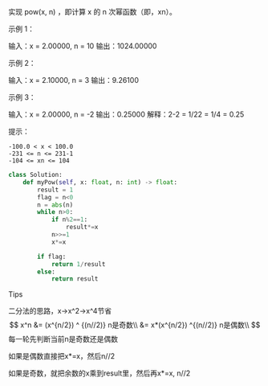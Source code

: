 实现 pow(x, n) ，即计算 x 的 n 次幂函数（即，xn）。

 

示例 1：

输入：x = 2.00000, n = 10
输出：1024.00000

示例 2：

输入：x = 2.10000, n = 3
输出：9.26100

示例 3：

输入：x = 2.00000, n = -2
输出：0.25000
解释：2-2 = 1/22 = 1/4 = 0.25

 

提示：

    -100.0 < x < 100.0
    -231 <= n <= 231-1
    -104 <= xn <= 104

```python
class Solution:
    def myPow(self, x: float, n: int) -> float:
        result = 1
        flag = n<0
        n = abs(n)
        while n>0:
            if n%2==1:
                result*=x
            n>>=1
            x*=x

        if flag:
            return 1/result 
        else:
            return result 
```



Tips

二分法的思路，x->x^2->x^4节省
$$
x^n &= (x^{n/2}) ^ {(n//2)}  n是奇数\\
&= x*(x^{n/2}) ^{(n//2)} n是偶数\\
$$
每一轮先判断当前n是奇数还是偶数

如果是偶数直接把x*=x，然后n//2

如果是奇数，就把余数的x乘到result里，然后再x*=x, n//2

